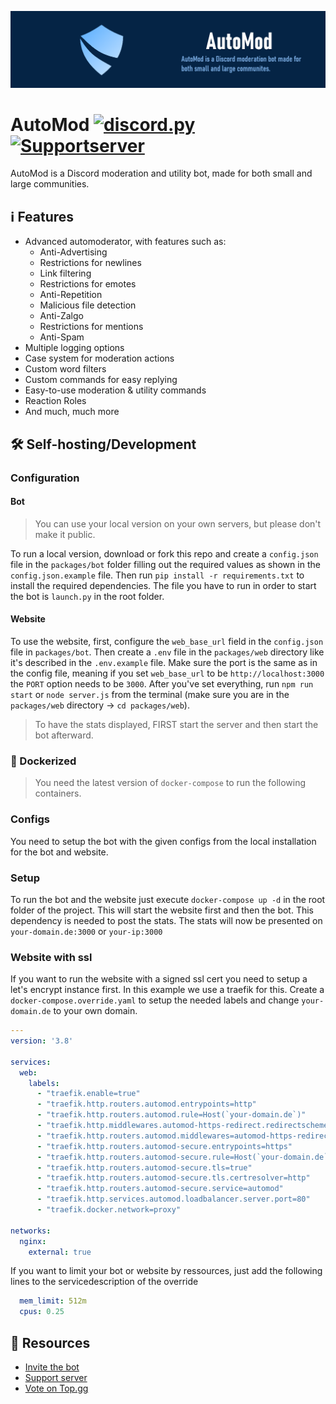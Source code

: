 ![AutoMod Banner](assets/banner.png)
# AutoMod [![discord.py](https://img.shields.io/badge/discord.py-2.0.1-7289da.svg)](https://github.com/Rapptz/discord.py) [![Supportserver](https://discord.com/api/guilds/697814384197632050/embed.png)](https://discord.gg/S9BEBux)
AutoMod is a Discord moderation and utility bot, made for both small and large communities.

## ℹ️ Features
- Advanced automoderator, with features such as:
  - Anti-Advertising
  - Restrictions for newlines
  - Link filtering
  - Restrictions for emotes
  - Anti-Repetition
  - Malicious file detection
  - Anti-Zalgo
  - Restrictions for mentions
  - Anti-Spam
- Multiple logging options
- Case system for moderation actions
- Custom word filters
- Custom commands for easy replying
- Easy-to-use moderation & utility commands
- Reaction Roles
- And much, much more

## 🛠 Self-hosting/Development

### Configuration

#### Bot

>  You can use your local version on your own servers, but please don't make it public.

To run a local version, download or fork this repo and create a ``config.json`` file in the ``packages/bot`` folder filling out the required values as shown in the ``config.json.example`` file. Then run ``pip install -r requirements.txt`` to install the required dependencies. The file you have to run in order to start the bot is ``launch.py`` in the root folder.

#### Website
To use the website, first, configure the ``web_base_url`` field in the ``config.json`` file in ``packages/bot``. Then create a ``.env`` file in the ``packages/web`` directory like it's described in the ``.env.example`` file. Make sure the port is the same as in the config file, meaning if you set ``web_base_url`` to be ``http://localhost:3000`` the ``PORT`` option needs to be ``3000``. After you've set everything, run ``npm run start`` or ``node server.js`` from the terminal (make sure you are in the ``packages/web`` directory -> ``cd packages/web``).

> To have the stats displayed, FIRST start the server and then start the bot afterward.

### 🐋 Dockerized

> You need the latest version of `docker-compose` to run the following containers.

### Configs
You need to setup the bot with the given configs from the local installation for the bot and website.

### Setup
To run the bot and the website just execute `docker-compose up -d` in the root folder of the project. This will start the website first and then the bot. This dependency is needed to post the stats. The stats will now be presented on `your-domain.de:3000` or `your-ip:3000`

### Website with ssl
If you want to run the website with a signed ssl cert you need to setup a let's encrypt instance first. In this example we use a traefik for this. Create a `docker-compose.override.yaml` to setup the needed labels and change `your-domain.de` to your own domain.

```yaml
---
version: '3.8'

services:
  web:
    labels:
      - "traefik.enable=true"
      - "traefik.http.routers.automod.entrypoints=http"
      - "traefik.http.routers.automod.rule=Host(`your-domain.de`)"
      - "traefik.http.middlewares.automod-https-redirect.redirectscheme.scheme=https"
      - "traefik.http.routers.automod.middlewares=automod-https-redirect"
      - "traefik.http.routers.automod-secure.entrypoints=https"
      - "traefik.http.routers.automod-secure.rule=Host(`your-domain.de`)"
      - "traefik.http.routers.automod-secure.tls=true"
      - "traefik.http.routers.automod-secure.tls.certresolver=http"
      - "traefik.http.routers.automod-secure.service=automod"
      - "traefik.http.services.automod.loadbalancer.server.port=80"
      - "traefik.docker.network=proxy"

networks:
  nginx:
    external: true
```

If you want to limit your bot or website by ressources, just add the following lines to the servicedescription of the override

```yaml
  mem_limit: 512m
  cpus: 0.25
```

## 🔎 Resources
- [Invite the bot](https://automod.xyz/invite)
- [Support server](https://discord.gg/S9BEBux)
- [Vote on Top.gg](https://top.gg/bot/697487580522086431/vote)